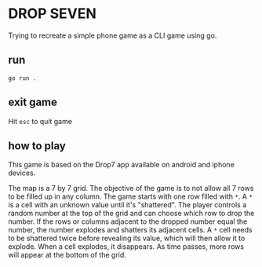 # DROP SEVEN

Trying to recreate a simple phone game as a CLI game using go.

## run
```
go run .
```

## exit game
Hit `esc` to quit game

## how to play
This game is based on the Drop7 app available on android and iphone devices.

The map is a 7 by 7 grid.  The objective of the game is to not allow all 7 rows to be filled up in any column.  The game starts with one row filled with `*`.  A `*` is a cell with an unknown value until it's "shattered".  The player controls a random number at the top of the grid and can choose which row to drop the number.  If the rows or columns adjacent to the dropped number equal the number, the number explodes and shatters its adjacent cells.  A `*` cell needs to be shattered twice before revealing its value, which will then allow it to explode.  When a cell explodes, it disappears.  As time passes, more rows will appear at the bottom of the grid.